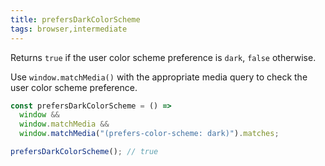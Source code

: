 ```yaml
---
title: prefersDarkColorScheme
tags: browser,intermediate
---
```


Returns `true` if the user color scheme preference is `dark`, `false` otherwise.

Use `window.matchMedia()` with the appropriate media query to check the user color scheme preference.

```js
const prefersDarkColorScheme = () =>
  window &&
  window.matchMedia &&
  window.matchMedia("(prefers-color-scheme: dark)").matches;
```

```js
prefersDarkColorScheme(); // true
```
